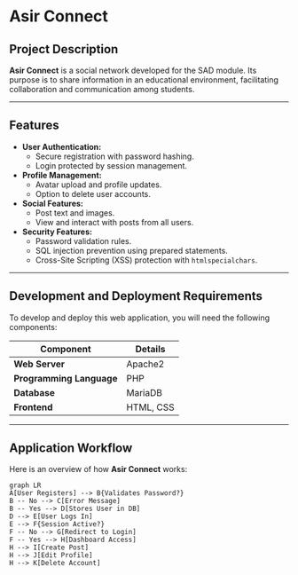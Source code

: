# Asir Connect

## Project Description
**Asir Connect** is a social network developed for the SAD module. Its purpose is to share information in an educational environment, facilitating collaboration and communication among students.

---

## Features
- **User Authentication:**
  - Secure registration with password hashing.
  - Login protected by session management.
- **Profile Management:**
  - Avatar upload and profile updates.
  - Option to delete user accounts.
- **Social Features:**
  - Post text and images.
  - View and interact with posts from all users.
- **Security Features:**
  - Password validation rules.
  - SQL injection prevention using prepared statements.
  - Cross-Site Scripting (XSS) protection with `htmlspecialchars`.

---

## Development and Deployment Requirements

To develop and deploy this web application, you will need the following components:

| Component                | Details                                                  |
|--------------------------|----------------------------------------------------------|
| **Web Server**           | Apache2                                                  |
| **Programming Language** | PHP                                                      |
| **Database**             | MariaDB                                                  |
| **Frontend**             | HTML, CSS                                                |

---

## Application Workflow

Here is an overview of how **Asir Connect** works:

```mermaid
graph LR
A[User Registers] --> B{Validates Password?}
B -- No --> C[Error Message]
B -- Yes --> D[Stores User in DB]
D --> E[User Logs In]
E --> F{Session Active?}
F -- No --> G[Redirect to Login]
F -- Yes --> H[Dashboard Access]
H --> I[Create Post]
H --> J[Edit Profile]
H --> K[Delete Account]
